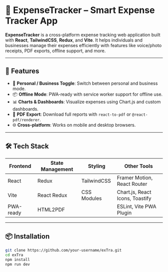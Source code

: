 # 💸 ExpenseTracker – Smart Expense Tracker App

**ExpenseTracker** is a cross-platform expense tracking web application built with **React**, **TailwindCSS**, **Redux**, and **Vite**. It helps individuals and businesses manage their expenses efficiently with features like voice/photo receipts, PDF exports, offline support, and more.

---

## 🚀 Features

- 🔄 **Personal / Business Toggle**: Switch between personal and business mode.
- 📦 **Offline Mode**: PWA-ready with service worker support for offline use.
- 📊 **Charts & Dashboards**: Visualize expenses using Chart.js and custom dashboards.
- 🧾 **PDF Export**: Download full reports with `react-to-pdf` or `@react-pdf/renderer`.
- 🌐 **Cross-platform**: Works on mobile and desktop browsers.

---

## 🛠 Tech Stack

| Frontend   | State Management | Styling     | Other Tools                     |
|------------|------------------|-------------|----------------------------------|
| React      | Redux            | TailwindCSS | Framer Motion, React Router     |
| Vite       | React Redux      | CSS Modules | Chart.js, React Icons, Toastify |
| PWA-ready  | HTML2PDF         |             | ESLint, Vite PWA Plugin         |

---

## 📦 Installation

```bash
git clone https://github.com/your-username/exTra.git
cd exTra
npm install
npm run dev
